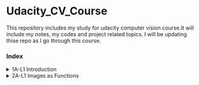 # Udacity_CV_Course
This repository includes my study for udacity computer vision course.It will include my notes, my codes and project related topics. I will be updating thise repo as I go through this course.

### Index
<details>
<summary> 1A-L1 Introduction</summary>
  
- [Notes](1AL1_Introduction/notes.md)
</details>
<details>
<summary> 2A-L1 Images as Functions</summary>


- [Notes](2AL1_Images_as_Functions/notes.md)
</details>